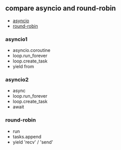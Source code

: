 ## compare asyncio and round-robin

- [asyncio](http://asyncio.readthedocs.io/en/latest/)
- [round-robin](https://en.wikipedia.org/wiki/Round-robin_scheduling)

### asyncio1

- asyncio.coroutine
- loop.run_forever
- loop.create_task
- yield from

### asyncio2

- async
- loop.run_forever
- loop.create_task
- await

### round-robin

- run
- tasks.append
- yield 'recv' / 'send'
